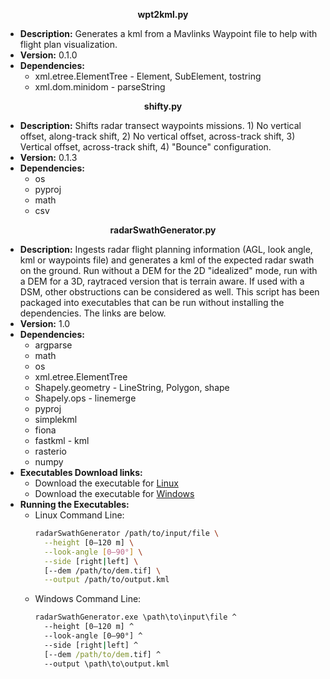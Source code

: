 <p align="center"><strong>wpt2kml.py</strong></p>

  - **Description:** Generates a kml from a Mavlinks Waypoint file to help with flight plan visualization.
  - **Version:** 0.1.0
  - **Dependencies:**
      - xml.etree.ElementTree - Element, SubElement, tostring
      - xml.dom.minidom - parseString


<p align="center"><strong>shifty.py</strong></p>

  - **Description:** Shifts radar transect waypoints missions. 1) No vertical offset, along-track shift, 2) No vertical offset, across-track shift, 3) Vertical offset, across-track shift, 4) "Bounce" configuration.
  - **Version:** 0.1.3
  - **Dependencies:**
      - os
      - pyproj
      - math
      - csv


<p align="center"><strong>radarSwathGenerator.py</strong></p>

  - **Description:** Ingests radar flight planning information (AGL, look angle, kml or waypoints file) and generates a kml of the expected radar swath on the ground. Run without a DEM for the 2D "idealized" mode, run with a DEM for a 3D, raytraced version that is terrain aware. If used with a DSM, other obstructions can be considered as well. This script has been packaged into executables that can be run without installing the dependencies. The links are below.
  - **Version:** 1.0
  - **Dependencies:**
      - argparse
      - math
      - os
      - xml.etree.ElementTree
      - Shapely.geometry - LineString, Polygon, shape
      - Shapely.ops - linemerge
      - pyproj
      - simplekml
      - fiona
      - fastkml - kml
      - rasterio
      - numpy
  - **Executables Download links:**
      - Download the executable for [Linux][linux]
      - Download the executable for [Windows][windows]
  - **Running the Executables:**
      - Linux Command Line:
        ```bash
        radarSwathGenerator /path/to/input/file \
          --height [0–120 m] \
          --look-angle [0–90°] \
          --side [right|left] \
          [--dem /path/to/dem.tif] \
          --output /path/to/output.kml
        ```
      - Windows Command Line:
        ```bat
        radarSwathGenerator.exe \path\to\input\file ^
          --height [0–120 m] ^
          --look-angle [0–90°] ^
          --side [right|left] ^
          [--dem /path/to/dem.tif] ^
          --output \path\to\output.kml
        ```

[linux]: https://f005.backblazeb2.com/file/radarSwathGenerator-package-downloads/linux/radarSwathGenerator
[windows]: https://f005.backblazeb2.com/file/radarSwathGenerator-package-downloads/windows/radarSwathGenerator.exe

